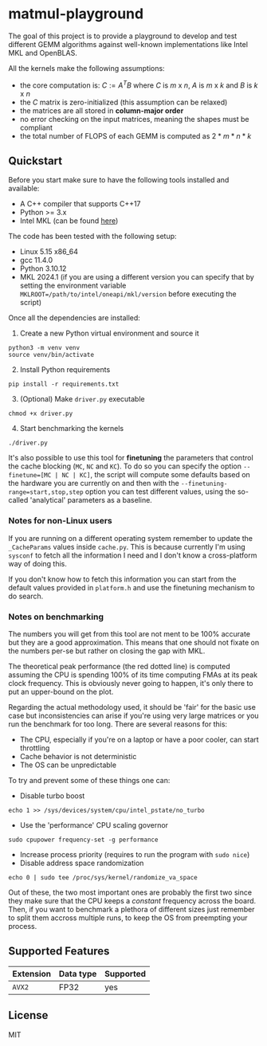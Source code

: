 # matmul-playground
The goal of this project is to provide a playground to develop and test different GEMM algorithms against well-known implementations like Intel MKL and OpenBLAS.

All the kernels make the following assumptions:
- the core computation is: $C := A^T B$ where $C$ is $m$ x $n$, $A$ is $m$ x $k$ and $B$ is $k$ x $n$
- the $C$ matrix is zero-initialized (this assumption can be relaxed)
- the matrices are all stored in **column-major order**
- no error checking on the input matrices, meaning the shapes must be compliant
- the total number of FLOPS of each GEMM is computed as $2 * m * n * k$

## Quickstart
Before you start make sure to have the following tools installed and available:
- A C++ compiler that supports C++17
- Python >= 3.x
- Intel MKL (can be found [here](https://www.intel.com/content/www/us/en/developer/tools/oneapi/onemkl-download.html))

The code has been tested with the following setup:
- Linux 5.15 x86_64
- gcc 11.4.0
- Python 3.10.12
- MKL 2024.1 (if you are using a different version you can specify that by setting the environment variable `MKLROOT=/path/to/intel/oneapi/mkl/version` before executing the script)


Once all the dependencies are installed:
1. Create a new Python virtual environment and source it
```
python3 -m venv venv
source venv/bin/activate
```
2. Install Python requirements
```
pip install -r requirements.txt
```
3. (Optional) Make `driver.py` executable
```
chmod +x driver.py
```
4. Start benchmarking the kernels
```
./driver.py
```
It's also possible to use this tool for **finetuning** the parameters that control the cache blocking (`MC`, `NC` and `KC`). To do so you can specify the option `--finetune=[MC | NC | KC]`, the script will compute some defaults based on the hardware you are currently on and then with the `--finetuning-range=start,stop,step` option you can test different values, using the so-called 'analytical' parameters as a baseline.

### Notes for non-Linux users
If you are running on a different operating system remember to update the `_CacheParams` values inside `cache.py`. This is because currently I'm using `sysconf` to fetch all the information I need and I don't know a cross-platform way of doing this.

If you don't know how to fetch this information you can start from the default values provided in `platform.h` and use the finetuning mechanism to do search.


### Notes on benchmarking
The numbers you will get from this tool are not ment to be 100% accurate but they are a good approximation. This means that one should not fixate on the numbers per-se but rather on closing the gap with MKL.

The theoretical peak performance (the red dotted line) is computed assuming the CPU is spending 100% of its time computing FMAs at its peak clock frequency. This is obviously never going to happen, it's only there to put an upper-bound on the plot.

Regarding the actual methodology used, it should be 'fair' for the basic use case but inconsistencies can arise if you're using very large matrices or you run the benchmark for too long.
There are several reasons for this:
- The CPU, especially if you're on a laptop or have a poor cooler, can start throttling
- Cache behavior is not deterministic
- The OS can be unpredictable

To try and prevent some of these things one can:
- Disable turbo boost
```
echo 1 >> /sys/devices/system/cpu/intel_pstate/no_turbo
```
- Use the 'performance' CPU scaling governor
```
sudo cpupower frequency-set -g performance
```
- Increase process priority (requires to run the program with `sudo nice`)
- Disable address space randomization
```
echo 0 | sudo tee /proc/sys/kernel/randomize_va_space
```

Out of these, the two most important ones are probably the first two since they make sure that the CPU keeps a *constant* frequency across the board. Then, if you want to benchmark a plethora of different sizes just remember to split them accross multiple runs, to keep the OS from preempting your process.

## Supported Features
| Extension | Data type | Supported |
|-----------|-----------|-----------|
| `AVX2`    | FP32      | yes       |

## License
MIT